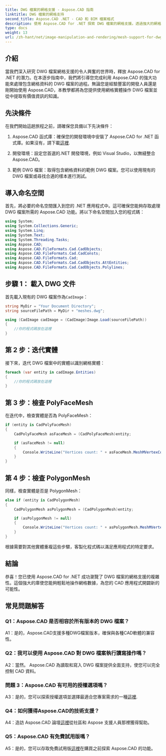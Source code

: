 ```yaml
---
title: DWG 檔案的網格支援 - Aspose.CAD 指南
linktitle: DWG 檔案的網格支持
second_title: Aspose.CAD .NET - CAD 和 BIM 檔案格式
description: 使用 Aspose.CAD for .NET 探索 DWG 檔案的網格支援。透過強大的網格操作功能增強您的 CAD 應用程式。
type: docs
weight: 13
url: /zh-hant/net/image-manipulation-and-rendering/mesh-support-for-dwg/
---
```

## 介紹

當我們深入研究 DWG 檔案網格支援的令人興奮的世界時，釋放 Aspose.CAD for .NET 的潛力。在本逐步指南中，我們將引導您完成利用 Aspose.CAD 的強大功能來處理包含網格資料的 DWG 檔案的過程。無論您是經驗豐富的開發人員還是剛開始使用 Aspose.CAD，本教學都將為您提供使用網格實體操作 DWG 檔案並從中提取有價值資訊的知識。

## 先決條件

在我們開始這趟旅程之前，請確保您具備以下先決條件：

1.  Aspose.CAD 函式庫：確保您的開發環境中安裝了 Aspose.CAD for .NET 函式庫。如果沒有，請下載[這裡](https://releases.aspose.com/cad/net/).

2. 開發環境：設定您首選的.NET 開發環境，例如 Visual Studio，以無縫整合 Aspose.CAD。

3. 範例 DWG 檔案：取得包含網格資料的範例 DWG 檔案。您可以使用現有的 DWG 檔案或尋找合適的樣本進行測試。

## 導入命名空間

首先，將必要的命名空間匯入到您的 .NET 應用程式中。這可確保您能夠存取處理 DWG 檔案所需的 Aspose.CAD 功能。將以下命名空間加入您的程式碼：

```csharp
using System;
using System.Collections.Generic;
using System.Linq;
using System.Text;
using System.Threading.Tasks;
using Aspose.CAD;
using Aspose.CAD.FileFormats.Cad.CadObjects;
using Aspose.CAD.FileFormats.Cad.CadConsts;
using Aspose.CAD.FileFormats.Cad;
using Aspose.CAD.FileFormats.Cad.CadObjects.AttEntities;
using Aspose.CAD.FileFormats.Cad.CadObjects.Polylines;
```

## 步驟 1： 載入 DWG 文件

首先載入現有的 DWG 檔案作為`CadImage`：

```csharp
string MyDir = "Your Document Directory";
string sourceFilePath = MyDir + "meshes.dwg";

using (CadImage cadImage = (CadImage)Image.Load(sourceFilePath))
{
    //你的程式碼放在這裡
}
```

## 第 2 步：迭代實體

接下來，迭代 DWG 檔案中的實體以識別網格實體：

```csharp
foreach (var entity in cadImage.Entities)
{
    //你的程式碼放在這裡
}
```

## 第 3 步：檢查 PolyFaceMesh

在迭代中，檢查實體是否為 PolyFaceMesh：

```csharp
if (entity is CadPolyFaceMesh)
{
    CadPolyFaceMesh asFaceMesh = (CadPolyFaceMesh)entity;

    if (asFaceMesh != null)
    {
        Console.WriteLine("Vertices count: " + asFaceMesh.MeshMVertexCount);
    }
}
```

## 第 4 步：檢查 PolygonMesh

同樣，檢查實體是否是 PolygonMesh：

```csharp
else if (entity is CadPolygonMesh)
{
    CadPolygonMesh asPolygonMesh = (CadPolygonMesh)entity;

    if (asPolygonMesh != null)
    {
        Console.WriteLine("Vertices count: " + asPolygonMesh.MeshMVertexCount);
    }
}
```

根據需要對其他實體重複這些步驟，客製化程式碼以滿足應用程式的特定要求。

## 結論

恭喜！您已使用 Aspose.CAD for .NET 成功瀏覽了 DWG 檔案的網格支援的複雜性。這個強大的庫使您能夠輕鬆地操作網格數據，為您的 CAD 應用程式開闢新的可能性。

## 常見問題解答

### Q1：Aspose.CAD 是否相容於所有版本的 DWG 檔案？

A1：是的，Aspose.CAD支援多種DWG檔案版本，確保與各種CAD軟體的兼容性。

### Q2：我可以使用 Aspose.CAD 對 DWG 檔案執行讀寫操作嗎？

A2：當然。 Aspose.CAD 為讀取和寫入 DWG 檔案提供全面支持，使您可以完全控制 CAD 資料。

### 問題 3：Aspose.CAD 有可用的授權選項嗎？

 A3：是的，您可以探索授權選項並選擇最適合您專案需求的一種[這裡](https://purchase.aspose.com/buy).

### Q4：如何獲得Aspose.CAD的技術支援？

 A4：造訪 Aspose.CAD 論壇[這裡](https://forum.aspose.com/c/cad/19)從社區和 Aspose 支援人員那裡獲得幫助。

### Q5：Aspose.CAD 有免費試用版嗎？

 A5：是的，您可以存取免費試用版[這裡](https://releases.aspose.com/)在購買之前探索 Aspose.CAD 的功能。